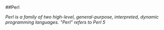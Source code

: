 ##Perl
*Perl is a family of two high-level, general-purpose, interpreted, dynamic programming languages. "Perl" refers to Perl 5*